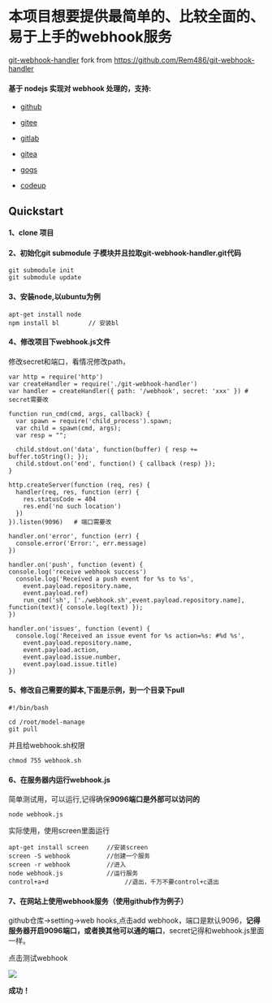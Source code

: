 #  本项目想要提供最简单的、比较全面的、易于上手的webhook服务
[git-webhook-handler](https://github.com/Rem486/git-webhook-handler) fork from https://github.com/Rem486/git-webhook-handler

#### 基于 nodejs 实现对 webhook 处理的，支持:

- [github](https://developer.github.com/webhooks/)

- [gitee](https://gitee.com/)

- [gitlab](https://gitlab.com/)

- [gitea](https://gitea.io/)

- [gogs](https://gogs.io/)

- [codeup](https://www.aliyun.com/product/yunxiao/codeup)

## Quickstart

#### 1、clone 项目

#### 2、初始化git submodule 子模块并且拉取git-webhook-handler.git代码

```
git submodule init
git submodule update
```

#### 3、安装node,以ubuntu为例

```
apt-get install node
npm install bl        // 安装bl
```

#### 4、修改项目下webhook.js文件

修改secret和端口，看情况修改path，

```
var http = require('http')
var createHandler = require('./git-webhook-handler')
var handler = createHandler({ path: '/webhook', secret: 'xxx' }) # secret需要改

function run_cmd(cmd, args, callback) {
  var spawn = require('child_process').spawn;
  var child = spawn(cmd, args);
  var resp = "";

  child.stdout.on('data', function(buffer) { resp += buffer.toString(); });
  child.stdout.on('end', function() { callback (resp) });
}

http.createServer(function (req, res) {
  handler(req, res, function (err) {
    res.statusCode = 404
    res.end('no such location')
  })
}).listen(9096)   # 端口需要改

handler.on('error', function (err) {
  console.error('Error:', err.message)
})

handler.on('push', function (event) {
console.log('receive webhook success')
  console.log('Received a push event for %s to %s',
    event.payload.repository.name,
    event.payload.ref)
    run_cmd('sh', ['./webhook.sh',event.payload.repository.name], function(text){ console.log(text) });
})

handler.on('issues', function (event) {
  console.log('Received an issue event for %s action=%s: #%d %s',
    event.payload.repository.name,
    event.payload.action,
    event.payload.issue.number,
    event.payload.issue.title)
})

```

#### 5、修改自己需要的脚本,下面是示例，到一个目录下pull

```
#!/bin/bash

cd /root/model-manage
git pull

```

并且给webhook.sh权限

```
chmod 755 webhook.sh
```



#### 6、在服务器内运行webhook.js

简单测试用，可以运行,记得确保**9096端口是外部可以访问的**

```
node webhook.js
```

实际使用，使用screen里面运行

```
apt-get install screen     //安装screen
screen -S webhook          //创建一个服务
screen -r webhook          //进入
node webhook.js            //运行服务
control+a+d       				//退出，千万不要control+c退出
```



#### 7、在网站上使用webhook服务（使用github作为例子）

github仓库->setting->web hooks,点击add webhook，端口是默认9096，**记得服务器开启9096端口，或者换其他可以通的端口**，secret记得和webhook.js里面一样。

点击测试webhook

![](https://tva1.sinaimg.cn/large/e6c9d24ely1h1ffkwn11gj21ee0jw3zn.jpg)

**成功！**
